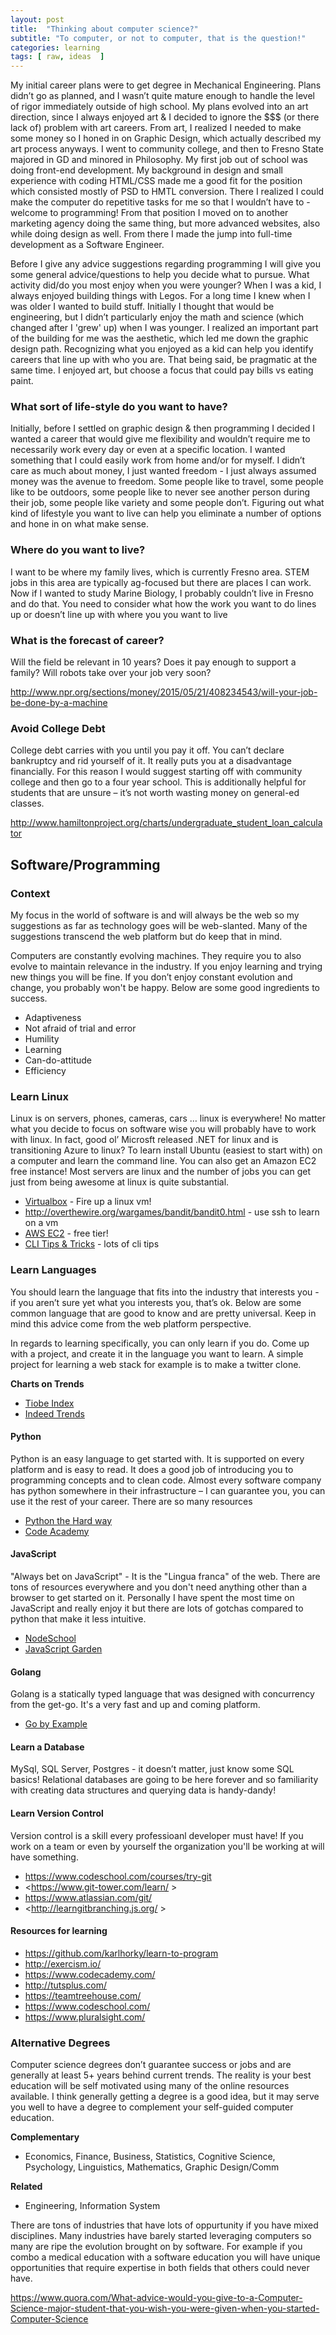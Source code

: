 ```yaml
---
layout: post
title:  "Thinking about computer science?"
subtitle: "To computer, or not to computer, that is the question!"
categories: learning
tags: [ raw, ideas  ]
---
```


My initial career plans were to get degree in Mechanical Engineering. Plans didn’t go as planned, and I wasn’t quite 
mature enough to handle the level of rigor immediately outside of high school. My plans evolved into an art direction, 
since I always enjoyed art & I decided to ignore the $$$ (or there lack of) problem with art careers. From art, I realized 
I needed to make some money so I honed in on Graphic Design, which actually described my art process anyways. I went to 
community college, and then to Fresno State majored in GD and minored in Philosophy. My first job out of school was doing 
front-end development. My background in design and small experience with coding HTML/CSS made me a good fit for the position 
which consisted mostly of PSD to HMTL conversion. There I realized I could make the computer do repetitive tasks for me so 
that I wouldn’t have to - welcome to programming! From that position I moved on to another marketing agency doing the same
 thing, but more advanced websites, also while doing design as well. From there I made the jump into full-time development as 
a Software Engineer.

Before I give any advice suggestions regarding programming I will give you some general advice/questions to help you decide what to pursue.
What activity did/do you most enjoy when you were younger?
When I was a kid, I always enjoyed building things with Legos. For a long time I knew when I was older I wanted to build stuff. 
Initially I thought that would be engineering, but I didn’t particularly enjoy the math and science (which changed after I 'grew' up) 
when I was younger. I realized an important part of the building for me was the aesthetic, which led me down the graphic design path. 
Recognizing what you enjoyed as a kid can help you identify careers that line up with who you are. That being said, be 
pragmatic at the same time. I enjoyed art, but choose a focus that could pay bills vs eating paint.

### What sort of life-style do you want to have?
Initially, before I settled on graphic design & then programming I decided I wanted a career that would give me flexibility and 
wouldn’t require me to necessarily work every day or even at a specific location. I wanted something that I could easily work from home and/or 
for myself. I didn’t care as much about money, I just wanted freedom - I just always assumed money was the avenue to freedom.
 Some people like to travel, some people like to be outdoors, some people like
 to never see another person during their job, some people like variety and some people don’t. Figuring out what kind of lifestyle you want to live 
can help you eliminate a number of options and hone in on what make sense.

### Where do you want to live?
I want to be where my family lives, which is currently Fresno area. STEM jobs in this area are typically ag-focused 
but there are places I can work. Now if I wanted to study Marine Biology, I probably couldn’t live in Fresno and do that. 
You need to consider what how the work you want to do lines up or doesn’t line up with where you you want to live

### What is the forecast of career?
Will the field be relevant in 10 years? Does it pay enough to support a family? Will robots take over your job very soon?

<http://www.npr.org/sections/money/2015/05/21/408234543/will-your-job-be-done-by-a-machine>

### Avoid College Debt
College debt carries with you until you pay it off. You can’t declare bankruptcy and rid yourself of it.
 It really puts you at a disadvantage financially. For this reason I would suggest starting off 
with community college and then go to a four year school. This is additionally helpful for students that are unsure – 
it’s not worth wasting money on general-ed classes.

<http://www.hamiltonproject.org/charts/undergraduate_student_loan_calculator>

 
## Software/Programming
### Context
My focus in the world of software is and will always be the web so my suggestions as far as technology goes will be web-slanted. 
Many of the suggestions transcend the web platform but do keep that in mind.

Computers are constantly evolving machines. They require you to also evolve to maintain relevance in the industry. If you enjoy learning and trying new things you will be fine. If you don’t enjoy constant evolution and change, you probably won't be happy. Below are some good ingredients to success.

- Adaptiveness
- Not afraid of trial and error
- Humility
- Learning
- Can-do-attitude
- Efficiency

### Learn Linux
Linux is on servers, phones, cameras, cars … linux is everywhere! No matter what you decide to focus on software wise you will probably have to work with linux. In fact, good ol’ Microsft released .NET for linux and is transitioning Azure to linux? To learn install Ubuntu (easiest to start with) on a computer and learn the command line. You can also get an Amazon EC2 free instance! Most servers are linux and the number of jobs you can get just from being awesome at linux is quite substantial.

- [Virtualbox](https://www.virtualbox.org/) - Fire up a linux vm!
- <http://overthewire.org/wargames/bandit/bandit0.html>  - use ssh to learn on a vm
- [AWS EC2](https://aws.amazon.com/ec2/pricing/) - free tier!
- [CLI Tips & Tricks](https://github.com/jlevy/the-art-of-command-line) - lots of cli tips

### Learn Languages
You should learn the language that fits into the industry that interests you - if you aren’t sure yet what you interests you, that’s ok. Below are some common language that are good to know and are pretty universal. Keep in mind this advice come from the web platform perspective.

In regards to learning specifically, you can only learn if you do. Come up with a project, and create it in the language you want to learn. A simple project for learning a web stack for example is to make a twitter clone.


**Charts on Trends**  
- [Tiobe Index](http://www.tiobe.com/tiobe_index)
- [Indeed Trends](http://www.indeed.com/jobtrends/q-python-q-javascript-q-ruby-q-c++.html)


#### Python
Python is an easy language to get started with. It is supported on every platform and is easy to read. It does a good job of introducing you to programming concepts and to clean code. Almost every software company has python somewhere in their infrastructure – I can guarantee you, you can use it the rest of your career. There are so many resources

- [Python the Hard way](http://learnpythonthehardway.org/)
- [Code Academy](https://www.codecademy.com/learn/python)


#### JavaScript
"Always bet on JavaScript" - It is the "Lingua franca" of the web. There are tons of resources everywhere and you don't need
anything other than a browser to get started on it. Personally I have spent the most time on JavaScript and really enjoy it
but there are lots of gotchas compared to python that make it less intuitive.

- [NodeSchool](http://nodeschool.io/)
- [JavaScript Garden](http://bonsaiden.github.io/JavaScript-Garden/)

#### Golang
Golang is a statically typed language that was designed with concurrency from the get-go. It's a very fast and up and coming platform.

- [Go by Example](https://gobyexample.com/)


#### Learn a Database
MySql, SQL Server, Postgres - it doesn’t matter, just know some SQL basics! Relational databases are going to be here forever
and so familiarity with creating data structures and querying data is handy-dandy!

#### Learn Version Control
Version control is a skill every professioanl developer must have! If you work on a team or even by yourself
the organization you'll be working at will have something.

- <https://www.codeschool.com/courses/try-git>
- <https://www.git-tower.com/learn/ >
- <https://www.atlassian.com/git/>
- <http://learngitbranching.js.org/ >

#### Resources for learning
- <https://github.com/karlhorky/learn-to-program>
- <http://exercism.io/>
- <https://www.codecademy.com/>
- <http://tutsplus.com/>
- <https://teamtreehouse.com/>
- <https://www.codeschool.com/>
- <https://www.pluralsight.com/>

### Alternative Degrees
Computer science degrees don’t guarantee success or jobs and are generally  at least 5+ years  behind current trends. The reality is your best education will be self motivated using many of the online resources available. I think generally getting a degree is a good idea, but it may serve you well to have a degree to complement your self-guided computer education.

**Complementary**
- Economics, Finance, Business, Statistics, Cognitive Science, Psychology, Linguistics, Mathematics, Graphic Design/Comm

**Related**  
- Engineering, Information System

There are tons of industries that have lots of oppurtunity if you have mixed disciplines. Many industries have barely started
leveraging computers so many are ripe the evolution brought on by software. For example if you combo a medical education
with a software education you will have unique opportunities that require expertise in both fields that others could never have.

<https://www.quora.com/What-advice-would-you-give-to-a-Computer-Science-major-student-that-you-wish-you-were-given-when-you-started-Computer-Science>

 